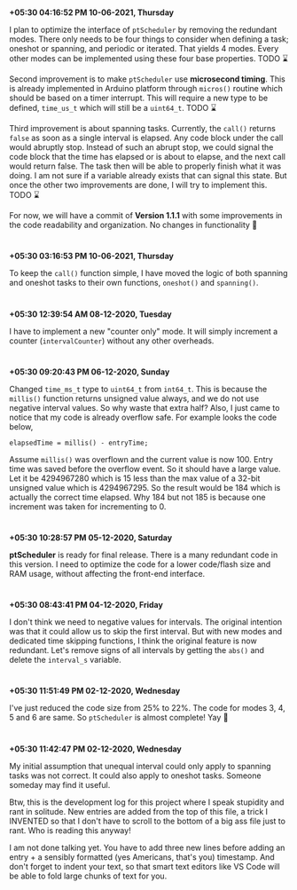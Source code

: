

#

**+05:30 04:16:52 PM 10-06-2021, Thursday**

  I plan to optimize the interface of `ptScheduler` by removing the redundant modes. There only needs to be four things to consider when defining a task; oneshot or spanning, and periodic or iterated. That yields 4 modes. Every other modes can be implemented using these four base properties. TODO ⌛

  Second improvement is to make `ptScheduler` use **microsecond timing**. This is already implemented in Arduino platform through `micros()` routine which should be based on a timer interrupt. This will require a new type to be defined, `time_us_t` which will still be a `uint64_t`. TODO ⌛

  Third improvement is about spanning tasks. Currently, the `call()` returns `false` as soon as a single interval is elapsed. Any code block under the call would abruptly stop. Instead of such an abrupt stop, we could signal the code block that the time has elapsed or is about to elapse, and the next call would return false. The task then will be able to properly finish what it was doing. I am not sure if a variable already exists that can signal this state. But once the other two improvements are done, I will try to implement this. TODO ⌛

  For now, we will have a commit of **Version 1.1.1** with some improvements in the code readability and organization. No changes in functionality 🎉

#

**+05:30 03:16:53 PM 10-06-2021, Thursday**

  To keep the `call()` function simple, I have moved the logic of both spanning and oneshot tasks to their own functions, `oneshot()` and `spanning()`.

#

**+05:30 12:39:54 AM 08-12-2020, Tuesday**

  I have to implement a new "counter only" mode. It will simply increment a counter (`intervalCounter`) without any other overheads.

#

**+05:30 09:20:43 PM 06-12-2020, Sunday**

  Changed `time_ms_t` type to `uint64_t` from `int64_t`. This is because the `millis()` function returns unsigned value always, and we do not use negative interval values. So why waste that extra half? Also, I just came to notice that my code is already overflow safe. For example looks the code below,

    elapsedTime = millis() - entryTime;

  Assume `millis()` was overflown and the current value is now 100. Entry time was saved before the overflow event. So it should have a large value. Let it be 4294967280 which is 15 less than the max value of a 32-bit unsigned value which is 4294967295. So the result would be 184 which is actually the correct time elapsed. Why 184 but not 185 is because one increment was taken for incrementing to 0.

#

**+05:30 10:28:57 PM 05-12-2020, Saturday**

  **ptScheduler** is ready for final release. There is a many redundant code in this version. I need to optimize the code for a lower code/flash size and RAM usage, without affecting the front-end interface. 

#

**+05:30 08:43:41 PM 04-12-2020, Friday**

  I don't think we need to negative values for intervals. The original intention was that it could allow us to skip the first interval. But with new modes and dedicated time skipping functions, I think the original feature is now redundant. Let's remove signs of all intervals by getting the `abs()` and delete the `interval_s` variable.

#

**+05:30 11:51:49 PM 02-12-2020, Wednesday**

  I've just reduced the code size from 25% to 22%. The code for modes 3, 4, 5 and 6 are same. So `ptScheduler` is almost complete! Yay 🎉

#

**+05:30 11:42:47 PM 02-12-2020, Wednesday**

  My initial assumption that unequal interval could only apply to spanning tasks was not correct. It could also apply to oneshot tasks. Someone someday may find it useful.

  Btw, this is the development log for this project where I speak stupidity and rant in solitude. New entries are added from the top of this file, a trick I INVENTED so that I don't have to scroll to the bottom of a big ass file just to rant. Who is reading this anyway!

  I am not done talking yet. You have to add three new lines before adding an entry + a sensibly formatted (yes Americans, that's you) timestamp. And don't forget to indent your text, so that smart text editors like VS Code will be able to fold large chunks of text for you.
